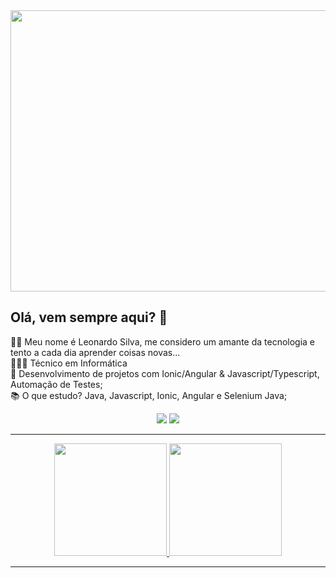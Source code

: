 <div align="center">

<img width="900px" height="450px" src="https://i.pinimg.com/originals/7a/9e/eb/7a9eeb4fa972a27c412e6a114386115b.jpg">
  
</div>

## Olá, vem sempre aqui? 🚀

🙋‍♂️ Meu nome é Leonardo Silva, me considero um amante da tecnologia e tento a cada dia aprender coisas novas...
<br/>👨🏽‍💻 Técnico em Informática
<br/>🔧 Desenvolvimento de projetos com Ionic/Angular & Javascript/Typescript, Automação de Testes;
<br/>📚 O que estudo? Java, Javascript, Ionic, Angular e Selenium Java;
<br/>

<div align="center">
  <a href = "mailto:leonardooo545@gmail.com"><img src="https://img.shields.io/badge/-Gmail-c14438?style=for-the-badge&logo=Gmail&logoColor=white" target="_blank"></a>
  <a href="https://www.linkedin.com/in/leonardo-s-a496bb18b/" target="_blank"><img src="https://img.shields.io/badge/-LinkedIn-%230077B5?style=for-the-badge&logo=linkedin&logoColor=white" target="_blank"></a> 
</div>

---

<div align="center">
  <a href="https://github.com/leonardo16silva12">
  <img height="180em" src="https://github-readme-stats.vercel.app/api?username=leonardo16silva12&show_icons=true&theme=dark&include_all_commits=true&count_private=true"/>
    <img height="180em" src="https://github-readme-stats.vercel.app/api/top-langs/?username=CarlosEduardoArtioli&layout=compact&show_icons=true&theme=dark" />
</div>

---


